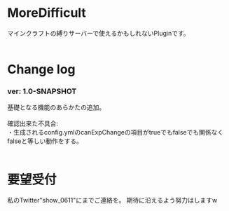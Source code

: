 # MoreDifficult
マインクラフトの縛りサーバーで使えるかもしれないPluginです。<br>
<br>
# Change log
### ver: 1.0-SNAPSHOT
基礎となる機能のあらかたの追加。<br>
<br>
確認出来た不具合:<br>
  ・生成されるconfig.ymlのcanExpChangeの項目がtrueでもfalseでも関係なくfalseと等しい動作をする。<br>
<br>
# 要望受付
私のTwitter"show_0611"にまでご連絡を。
期待に沿えるよう努力はしますw